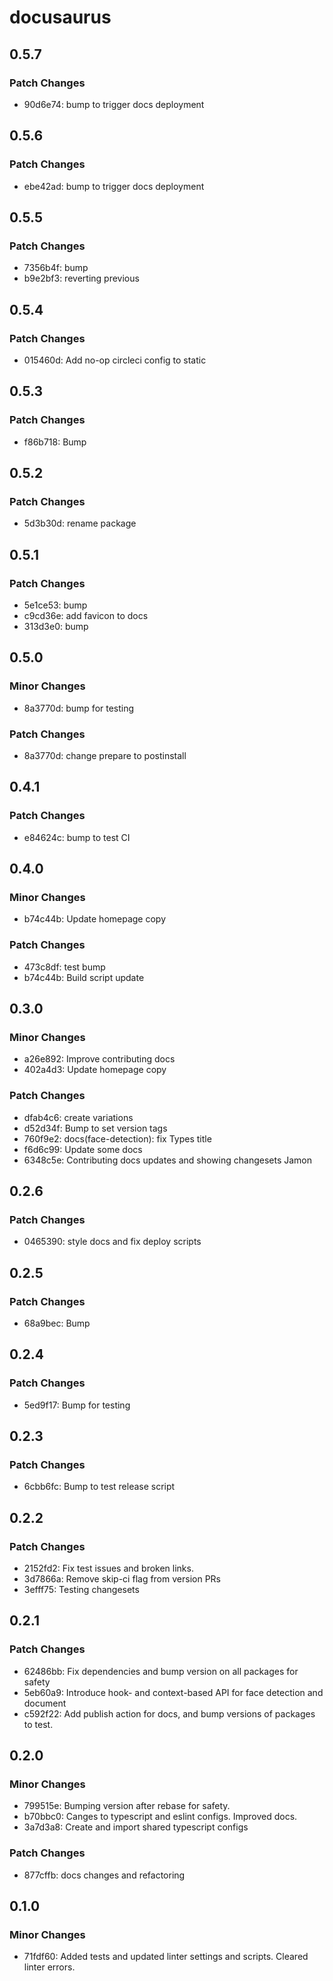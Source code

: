 # docusaurus

## 0.5.7

### Patch Changes

- 90d6e74: bump to trigger docs deployment

## 0.5.6

### Patch Changes

- ebe42ad: bump to trigger docs deployment

## 0.5.5

### Patch Changes

- 7356b4f: bump
- b9e2bf3: reverting previous

## 0.5.4

### Patch Changes

- 015460d: Add no-op circleci config to static

## 0.5.3

### Patch Changes

- f86b718: Bump

## 0.5.2

### Patch Changes

- 5d3b30d: rename package

## 0.5.1

### Patch Changes

- 5e1ce53: bump
- c9cd36e: add favicon to docs
- 313d3e0: bump

## 0.5.0

### Minor Changes

- 8a3770d: bump for testing

### Patch Changes

- 8a3770d: change prepare to postinstall

## 0.4.1

### Patch Changes

- e84624c: bump to test CI

## 0.4.0

### Minor Changes

- b74c44b: Update homepage copy

### Patch Changes

- 473c8df: test bump
- b74c44b: Build script update

## 0.3.0

### Minor Changes

- a26e892: Improve contributing docs
- 402a4d3: Update homepage copy

### Patch Changes

- dfab4c6: create variations
- d52d34f: Bump to set version tags
- 760f9e2: docs(face-detection): fix Types title
- f6d6c99: Update some docs
- 6348c5e: Contributing docs updates and showing changesets Jamon

## 0.2.6

### Patch Changes

- 0465390: style docs and fix deploy scripts

## 0.2.5

### Patch Changes

- 68a9bec: Bump

## 0.2.4

### Patch Changes

- 5ed9f17: Bump for testing

## 0.2.3

### Patch Changes

- 6cbb6fc: Bump to test release script

## 0.2.2

### Patch Changes

- 2152fd2: Fix test issues and broken links.
- 3d7866a: Remove skip-ci flag from version PRs
- 3efff75: Testing changesets

## 0.2.1

### Patch Changes

- 62486bb: Fix dependencies and bump version on all packages for safety
- 5eb60a9: Introduce hook- and context-based API for face detection and document
- c592f22: Add publish action for docs, and bump versions of packages to test.

## 0.2.0

### Minor Changes

- 799515e: Bumping version after rebase for safety.
- b70bbc0: Canges to typescript and eslint configs. Improved docs.
- 3a7d3a8: Create and import shared typescript configs

### Patch Changes

- 877cffb: docs changes and refactoring

## 0.1.0

### Minor Changes

- 71fdf60: Added tests and updated linter settings and scripts. Cleared linter errors.
